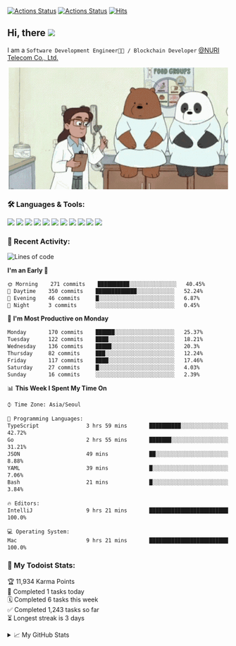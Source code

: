 
[![Actions Status](https://github.com/ddok2/ddok2/workflows/Todoist%20Readme/badge.svg)](https://github.com/ddok2/ddok2/actions)
[![Actions Status](https://github.com/ddok2/ddok2/workflows/wakatime-stats/badge.svg)](https://github.com/ddok2/ddok2/actions)
[![Hits](https://hits.seeyoufarm.com/api/count/incr/badge.svg?url=https%3A%2F%2Fgithub.com%2Fddok2)](https://hits.seeyoufarm.com)

<!-- ![visitors](https://visitor-badge.laobi.icu/badge?page_id=ddok2.ddok2) -->
## Hi, there <img src="https://raw.githubusercontent.com/MartinHeinz/MartinHeinz/master/wave.gif" width="25px">

I am a `Software Development Engineer🧑‍💻 / Blockchain Developer` [@NURI Telecom Co., Ltd.](http://www.nuritelecom.com)


<p align="center">
<img align="center" alt="GIF" src="img/debugging.gif" />
</p>


### 🛠 Languages & Tools:
<p>
    <img src="https://img.shields.io/badge/go-%2300ADD8.svg?&style=for-the-badge&logo=go&logoColor=white"/>
    <img src="https://img.shields.io/badge/node.js%20-%2343853D.svg?&style=for-the-badge&logo=node.js&logoColor=white"/>
    <img src="https://img.shields.io/badge/javascript%20-%23323330.svg?&style=for-the-badge&logo=javascript&logoColor=%23F7DF1E"/>
    <img src="https://img.shields.io/badge/typescript%20-%23007ACC.svg?&style=for-the-badge&logo=typescript&logoColor=white"/>
    <img src="https://img.shields.io/badge/python%20-%2314354C.svg?&style=for-the-badge&logo=python&logoColor=white"/>
    <img src="https://img.shields.io/badge/react%20-%2320232a.svg?&style=for-the-badge&logo=react&logoColor=%2361DAFB"/>
    <img src="https://img.shields.io/badge/AWS%20-%23FF9900.svg?&style=for-the-badge&logo=amazon-aws&logoColor=white"/>
    <img src="https://img.shields.io/badge/Google%20Cloud%20-%234285F4.svg?&style=for-the-badge&logo=google-cloud&logoColor=white"/>
    <img src="https://img.shields.io/badge/docker%20-%230db7ed.svg?&style=for-the-badge&logo=docker&logoColor=white"/>
    <img src="https://img.shields.io/badge/kubernetes%20-%23326ce5.svg?&style=for-the-badge&logo=kubernetes&logoColor=white"/>
    <img src="https://img.shields.io/badge/ansible%20-%231A1918.svg?&style=for-the-badge&logo=ansible&logoColor=white"/>
</p>

### 🌈 Recent Activity:
<!--START_SECTION:waka-->
![Lines of code](https://img.shields.io/badge/From%20Hello%20World%20I%27ve%20Written-4.3%20million%20lines%20of%20code-blue)

**I'm an Early 🐤** 

```text
🌞 Morning    271 commits    ██████████░░░░░░░░░░░░░░░   40.45% 
🌆 Daytime    350 commits    █████████████░░░░░░░░░░░░   52.24% 
🌃 Evening    46 commits     █░░░░░░░░░░░░░░░░░░░░░░░░   6.87% 
🌙 Night      3 commits      ░░░░░░░░░░░░░░░░░░░░░░░░░   0.45%

```
📅 **I'm Most Productive on Monday** 

```text
Monday       170 commits    ██████░░░░░░░░░░░░░░░░░░░   25.37% 
Tuesday      122 commits    ████░░░░░░░░░░░░░░░░░░░░░   18.21% 
Wednesday    136 commits    █████░░░░░░░░░░░░░░░░░░░░   20.3% 
Thursday     82 commits     ███░░░░░░░░░░░░░░░░░░░░░░   12.24% 
Friday       117 commits    ████░░░░░░░░░░░░░░░░░░░░░   17.46% 
Saturday     27 commits     █░░░░░░░░░░░░░░░░░░░░░░░░   4.03% 
Sunday       16 commits     ░░░░░░░░░░░░░░░░░░░░░░░░░   2.39%

```


📊 **This Week I Spent My Time On** 

```text
⌚︎ Time Zone: Asia/Seoul

💬 Programming Languages: 
TypeScript               3 hrs 59 mins       ██████████░░░░░░░░░░░░░░░   42.72% 
Go                       2 hrs 55 mins       ███████░░░░░░░░░░░░░░░░░░   31.21% 
JSON                     49 mins             ██░░░░░░░░░░░░░░░░░░░░░░░   8.88% 
YAML                     39 mins             █░░░░░░░░░░░░░░░░░░░░░░░░   7.06% 
Bash                     21 mins             █░░░░░░░░░░░░░░░░░░░░░░░░   3.84%

🔥 Editors: 
IntelliJ                 9 hrs 21 mins       █████████████████████████   100.0%

💻 Operating System: 
Mac                      9 hrs 21 mins       █████████████████████████   100.0%

```


<!--END_SECTION:waka-->

### 🚧 My Todoist Stats:
<!-- TODO-IST:START -->
🏆  11,934 Karma Points           
🌸  Completed 1 tasks today           
🗓  Completed 6 tasks this week           
✅  Completed 1,243 tasks so far           
⏳  Longest streak is 3 days
<!-- TODO-IST:END -->

<details>
<summary>📈 My GitHub Stats</summary>
<p align="center"> <img src="https://github-readme-stats.vercel.app/api?username=ddok2&show_icons=true" alt="ddok2" />
</details>
